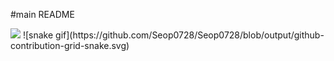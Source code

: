 #main README

<img src='https://image-cdn.hypb.st/https%3A%2F%2Fkr.hypebeast.com%2Ffiles%2F2022%2F03%2Fpokemon-enskyshop-psyduck-teapot-release-01.jpg?q=75&w=800&cbr=1&fit=max'>
![snake gif](https://github.com/Seop0728/Seop0728/blob/output/github-contribution-grid-snake.svg)
